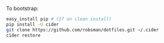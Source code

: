To bootstrap:

```sh
easy_install pip # (If on clean install)
pip install -U cider
git clone https://github.com/robsman/dotfiles.git ~/.cider
cider restore
```

